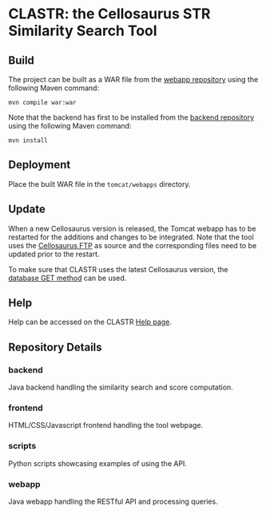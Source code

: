 CLASTR: the Cellosaurus STR Similarity Search Tool
======

Build
------

The project can be built as a WAR file from the [webapp repository](https://github.com/calipho-sib/cellosaurus-STR-similarity-search-tool/tree/master/webapp) using the following Maven command:
```shell
mvn compile war:war
```
Note that the backend has first to be installed from the [backend repository](https://github.com/calipho-sib/cellosaurus-STR-similarity-search-tool/tree/master/backend) using the following Maven command:
```shell
mvn install
```
Deployment
------

Place the built WAR file in the `tomcat/webapps` directory.

Update
------

When a new Cellosaurus version is released, the Tomcat webapp has to be restarted for the additions and changes to be integrated. Note that the tool uses the [Cellosaurus FTP](ftp://ftp.expasy.org/databases/cellosaurus) as source and the corresponding files need to be updated prior to the restart.

To make sure that CLASTR uses the latest Cellosaurus version, the [database GET method](https://web.expasy.org/cellosaurus-str-search/api/database) can be used.

Help
------

Help can be accessed on the CLASTR [Help page](https://web.expasy.org/cellosaurus-str-search/help.html).

Repository Details
------

### backend

Java backend handling the similarity search and score computation.

### frontend

HTML/CSS/Javascript frontend handling the tool webpage.

### scripts

Python scripts showcasing examples of using the API.

### webapp

Java webapp handling the RESTful API and processing queries.
